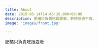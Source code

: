 ```yaml
---
title: About
date: 2019-05-14T14:46:10.000+06:00
description: 肥橘只負責吃跟耍廢，幹啥啥也不會。
image: 'images/front.jpg'

---
```

肥橘只負責吃跟耍廢